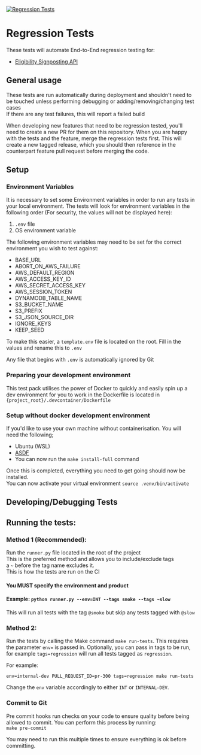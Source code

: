 [![Regression Tests](https://github.com/NHSDigital/eligibility-signposting-api-regression-tests/actions/workflows/regression_tests.yml/badge.svg?branch=main)](https://github.com/NHSDigital/eligibility-signposting-api-regression-tests/actions/workflows/regression_tests.yml)

# Regression Tests
These tests will automate End-to-End regression testing for:
* [Eligibility Signposting API](https://github.com/NHSDigital/eligibility-signposting-api)

## General usage
These tests are run automatically during deployment and shouldn't need to be touched unless performing debugging or
adding/removing/changing test cases <br />
If there are any test failures, this will report a failed build

When developing new features that need to be regression tested, you'll need to create a new PR for them on this repository. When you are happy with the tests and the feature, merge the regression tests first. This will create a new tagged release, which you should then reference in the counterpart feature pull request before merging the code.

## Setup

### Environment Variables
It is necessary to set some Environment variables in order to run any tests in your local environment. The tests will look for environment variables in the following order
(For security, the values will not be displayed here):
1. `.env` file
2. OS environment variable

The following environment variables may need to be set for the correct environment you wish to test against:
* BASE_URL
* ABORT_ON_AWS_FAILURE
* AWS_DEFAULT_REGION
* AWS_ACCESS_KEY_ID
* AWS_SECRET_ACCESS_KEY
* AWS_SESSION_TOKEN
* DYNAMODB_TABLE_NAME
* S3_BUCKET_NAME
* S3_PREFIX
* S3_JSON_SOURCE_DIR
* IGNORE_KEYS
* KEEP_SEED

To make this easier, a `template.env` file is located on the root. Fill in the values and rename this to `.env`

Any file that begins with `.env` is automatically ignored by Git

### Preparing your development environment
This test pack utilises the power of Docker to quickly and easily spin up a dev environment for you to work in
the Dockerfile is located in `{project_root}/.devcontainer/Dockerfile`

### Setup without docker development environment
If you'd like to use your own machine without containerisation. You will need the following;
* Ubuntu (WSL)
* [ASDF](https://asdf-vm.com/guide/getting-started.html)
* You can now run the `make install-full` command

Once this is completed, everything you need to get going should now be installed. </br>
You can now activate your virtual environment `source .venv/bin/activate`

## Developing/Debugging Tests

## Running the tests:

### Method 1 (Recommended):
Run the `runner.py` file located in the root of the project <br />
This is the preferred method and allows you to include/exclude tags <br />
a `~` before the tag name excludes it. <br />
This is how the tests are run on the CI
<h4> You MUST specify the environment and product <br />

#### Example: `python runner.py --env=INT --tags smoke --tags ~slow`
This will run all tests with the tag `@smoke` but skip any tests tagged with `@slow`

### Method 2:
Run the tests by calling the Make command `make run-tests`. This requires the parameter `env=` is passed in.
Optionally, you can pass in tags to be run, for example `tags=regression` will run all tests tagged as `regression`.

For example:
```
env=internal-dev PULL_REQUEST_ID=pr-300 tags=regression make run-tests
```

Change the `env` variable accordingly to either `INT` or `INTERNAL-DEV`.

### Commit to Git
Pre commit hooks run checks on your code to ensure quality before being allowed to commit. You can perform this process by running: <br /> `make pre-commit`

You may need to run this multiple times to ensure everything is ok before committing.
